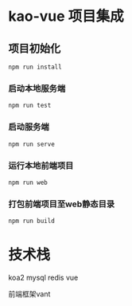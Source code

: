 # kao-vue 项目集成

## 项目初始化
```
npm run install
```

### 启动本地服务端
```
npm run test
```

### 启动服务端
```
npm run serve
```

### 运行本地前端项目
```
npm run web
```

### 打包前端项目至web静态目录
```
npm run build
```

# 技术栈
koa2 mysql redis vue

前端框架vant

